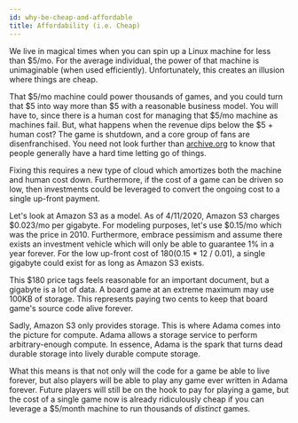 ```yaml
---
id: why-be-cheap-and-affordable
title: Affordability (i.e. Cheap)
---
```


We live in magical times when you can spin up a Linux machine for less than $5/mo. For the average individual, the power of that machine is unimaginable (when used efficiently). Unfortunately, this creates an illusion where things are cheap.

That $5/mo machine could power thousands of games, and you could turn that $5 into way more than $5 with a reasonable business model. You will have to, since there is a human cost for managing that $5/mo machine as machines fail. But, what happens when the revenue dips below the $5 + human cost? The game is shutdown, and a core group of fans are disenfranchised. You need not look further than [archive.org](https://archive.org/) to know that people generally have a hard time letting go of things.

Fixing this requires a new type of cloud which amortizes both the machine and human cost down. Furthermore, if the cost of a game can be driven so low, then investments could be leveraged to convert the ongoing cost to a single up-front payment.

Let's look at Amazon S3 as a model. As of 4/11/2020, Amazon S3 charges $0.023/mo per gigabyte. For modeling purposes, let's use $0.15/mo which was the price in 2010. Furthermore, embrace pessimism and assume there exists an investment vehicle which will only be able to guarantee 1% in a year forever. For the low up-front cost of $180 ($0.15 * 12 / 0.01), a single gigabyte could exist for as long as Amazon S3 exists. 

This $180 price tags feels reasonable for an important document, but a gigabyte is a lot of data. A board game at an extreme maximum may use 100KB of storage. This represents paying two cents to keep that board game's source code alive forever.

Sadly, Amazon S3 only provides storage. This is where Adama comes into the picture for compute. Adama allows a storage service to perform arbitrary-enough compute. In essence, Adama is the spark that turns dead durable storage into lively durable compute storage.

What this means is that not only will the code for a game be able to live forever, but also players will be able to play any game ever written in Adama forever. Future players will still be on the hook to pay for playing a game, but the cost of a single game now is already ridiculously cheap if you can leverage a $5/month machine to run thousands of _distinct_ games.
